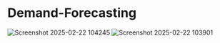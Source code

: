 # Demand-Forecasting
![Screenshot 2025-02-22 104245](https://github.com/user-attachments/assets/f50baf3b-a946-4386-bbca-c2a80c9c7138)
![Screenshot 2025-02-22 103901](https://github.com/user-attachments/assets/8079591a-772b-4e98-8d44-b0d06a9442fc)
